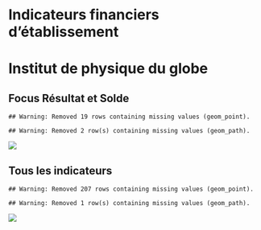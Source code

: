 Indicateurs financiers d’établissement
================

# Institut de physique du globe

## Focus Résultat et Solde

    ## Warning: Removed 19 rows containing missing values (geom_point).

    ## Warning: Removed 2 row(s) containing missing values (geom_path).

![](/home/julien/repo/cpesr/RFC/Finances/Etablissements/institut_de_physique_du_globe_files/figure-gfm/etab.focus-1.png)<!-- -->

## Tous les indicateurs

    ## Warning: Removed 207 rows containing missing values (geom_point).

    ## Warning: Removed 1 row(s) containing missing values (geom_path).

![](/home/julien/repo/cpesr/RFC/Finances/Etablissements/institut_de_physique_du_globe_files/figure-gfm/etab-1.png)<!-- -->
